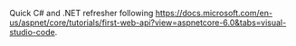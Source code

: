 Quick C# and .NET refresher following https://docs.microsoft.com/en-us/aspnet/core/tutorials/first-web-api?view=aspnetcore-6.0&tabs=visual-studio-code.
